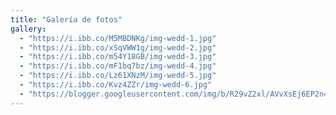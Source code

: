 ```yaml
---
title: "Galería de fotos"
gallery:
  - "https://i.ibb.co/M5MBDNKg/img-wedd-1.jpg"
  - "https://i.ibb.co/xSqVWW1g/img-wedd-2.jpg"
  - "https://i.ibb.co/m54Y18GB/img-wedd-3.jpg"
  - "https://i.ibb.co/mF1bq7bz/img-wedd-4.jpg"
  - "https://i.ibb.co/Lz61XNzM/img-wedd-5.jpg"
  - "https://i.ibb.co/Kvz4ZZr/img-wedd-6.jpg"
  - "https://blogger.googleusercontent.com/img/b/R29vZ2xl/AVvXsEj6EP2n4N03pPxFJNT1SngFjkH2y15QciKHe_inykIKchW3r59fTbGfppO_r7HTtVbeJZOtcHTBT5QX_ZECK6eMfCCM34AVUxsXeR96ZTTdYVR-iN13E6ImXcOEhGO-1NzJx1aDWTxlU_Kf/s320/vlcsnap-2012-01-08-19h51m33s63.png"
---
```



